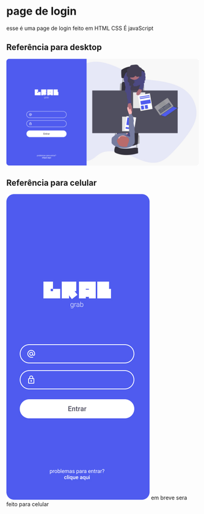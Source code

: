# page de login

esse é uma page de login feito em HTML CSS É  javaScript 

## Referência para desktop
![This is an image](https://github.com/renanfranca27/login/blob/main/design/desktop-design.jpg?raw=true)

## Referência para celular
![This is an image](https://github.com/renanfranca27/login/blob/main/design/mobile-design.jpg?raw=true)
em breve sera feito para celular
